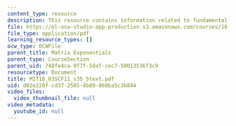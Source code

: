 ```yaml
---
content_type: resource
description: This resource contains information related to fundamental matrices.
file: https://ol-ocw-studio-app-production.s3.amazonaws.com/courses/18-03sc-differential-equations-fall-2011/d02e220fcd3725854b89060ba5c3b844_MIT18_03SCF11_s35_5text.pdf
file_type: application/pdf
learning_resource_types: []
ocw_type: OCWFile
parent_title: Matrix Exponentials
parent_type: CourseSection
parent_uid: 740fe4ca-9f7f-5daf-cec7-50013536f3c9
resourcetype: Document
title: MIT18_03SCF11_s35_5text.pdf
uid: d02e220f-cd37-2585-4b89-060ba5c3b844
video_files:
  video_thumbnail_file: null
video_metadata:
  youtube_id: null
---
```

